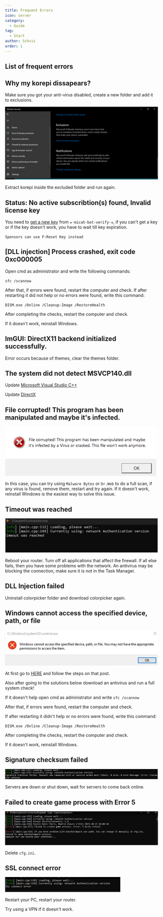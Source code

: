 ```yaml
---
title: Frequent Errors
icon: server
category:
  - Guide
tag:
  - Start
author: Schvis
order: 1
---
```


## List of frequent errors

## Why my korepi dissapears?

Make sure you got your anti-virus disabled, create a new folder and add it to exclusions.

![](images/virus.png)

Extract korepi inside the excluded folder and run again.

## Status: No active subscribtion(s) found, Invalid license key

You need to [get a new key](../guide/getkey.md) from `⁠★⋅micah-bot-verify⋅★`, if you can't get a key or if the key doesn't work, you have to wait till key expiration.

`Sponsors can use F:Reset Key instead`

## [DLL injection]  Process crashed, exit code 0xc000005

Open cmd as administrator and write the following commands:

`sfc /scannow`

After that, if errors were found, restart the computer and check.
If after restarting it did not help or no errors were found, write this command:

`DISM.exe /Online /Cleanup-Image /RestoreHealth`

After completing the checks, restart the computer and check.

If it doesn't work, reinstall Windows.

## ImGUI: DirectX11 backend initialized successfully.

Error occurs because of themes, clear the themes folder.

## The system did not detect MSVCP140.dll

Update [Microsoft Visual Studio C++](https://learn.microsoft.com/en-us/cpp/windows/latest-supported-vc-redist?view=msvc-170#visual-studio-2015-2017-2019-and-2022)

Update [DirectX](https://www.microsoft.com/en-us/download/details.aspx?id=35)

## File corrupted! This program has been manipulated and maybe it's infected.

![](images/virus2.png)

In this case, you can try using `Malware Bytes` or `Dr.Web` to do a full scan, if any virus is found, remove them, restart and try again. If it doesn't work, reinstall Windows is the easiest way to solve this issue.

## Timeout was reached

![](images/error1.png)

Reboot your router.
Turn off all applications that affect the firewall. If all else fails, then you have some problems with the network.
An antivirus may be blocking the connection, make sure it is not in the Task Manager.

## DLL Injection failed

Uninstall colorpicker folder and download colorpicker again.

## Windows cannot access the specified device, path, or file

![](images/error2.png)

At first go to [HERE](https://support.microsoft.com/en-us/topic/-windows-cannot-access-the-specified-device-path-or-file-error-when-you-try-to-install-update-or-start-a-program-or-file-46361133-47ed-6967-c13e-e75d3cc29657) and follow the steps on that post.

Also after going to the solutions below download an antivirus and run a full system check!

If it doesn't help open cmd as administrator and write `sfc /scannow`

After that, if errors were found, restart the computer and check.

If after restarting it didn't help or no errors were found, write this command:

`DISM.exe /Online /Cleanup-Image /RestoreHealth`

After completing the checks, restart the computer and check.

If it doesn't work, reinstall Windows.

## Signature checksum failed

![](images/checksum.png)

Servers are down or shut down, wait for servers to come back online.

## Failed to create game process with Error 5

![](images/error3.png)

Delete `cfg.ini`.

## SSL connect error

![](images/error4.png)

Restart your PC, restart your router.

Try using a VPN if it doesn't work.

